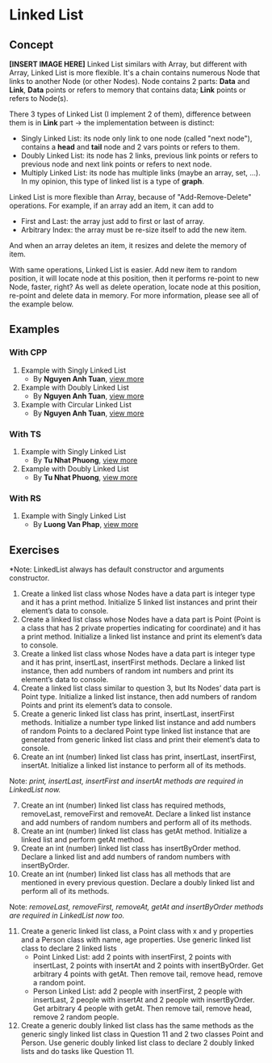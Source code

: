 # Linked List

## Concept
__[INSERT IMAGE HERE]__
Linked List similars with Array, but different with Array, Linked List is more flexible. It's a chain contains numerous Node that links to another Node (or other Nodes). Node contains 2 parts: __Data__ and __Link__, __Data__ points or refers to memory that contains data; __Link__ points or refers to Node(s).

There 3 types of Linked List (I implement 2 of them), difference between them is in __Link__ part -> the implementation between is distinct:
- Singly Linked List: its node only link to one node (called "next node"), contains a __head__ and __tail__ node and 2 vars points or refers to them.
- Doubly Linked List: its node has 2 links, previous link points or refers to previous node and next link points or refers to next node.
- Multiply Linked List: its node has multiple links (maybe an array, set, ...). In my opinion, this type of linked list is a type of __graph__.

Linked List is more flexible than Array, because of "Add-Remove-Delete" operations. For example, if an array add an item, it can add to
- First and Last: the array just add to first or last of array.
- Arbitrary Index: the array must be re-size itself to add the new item.

And when an array deletes an item, it resizes and delete the memory of item. 

With same operations, Linked List is easier. Add new item to random position, it will locate node at this position, then it performs re-point to new Node, faster, right? As well as delete operation, locate node at this position, re-point and delete data in memory. For more information, please see all of the example below.

## Examples
### With CPP
1. Example with Singly Linked List
   - By __Nguyen Anh Tuan__, [view more](/linked_list/tuan_cpp/examples/linkedlist_example_01_tuan.cpp)
2. Example with Doubly Linked List
   - By __Nguyen Anh Tuan__, [view more](/linked_list/tuan_cpp/examples/linkedlist_example_02_tuan.cpp)
3. Example with Circular Linked List
   - By __Nguyen Anh Tuan__, [view more](/linked_list/tuan_cpp/examples/linkedlist_example_03_tuan.cpp)

### With TS
1. Example with Singly Linked List
   - By __Tu Nhat Phuong__, [view more](/linked_list/phuong_ts/examples/linkedlist_example_01_phuong.ts)
2. Example with Doubly Linked List
   - By __Tu Nhat Phuong__, [view more](/linked_list/phuong_ts/examples/linkedlist_example_02_phuong.ts)

### With RS
1. Example with Singly Linked List
   - By __Luong Van Phap__, [view more](/linked_list/phap_rust/examples/singly_linked_list)

## Exercises
*Note: LinkedList always has default constructor and arguments constructor.
1. Create a linked list class whose Nodes have a data part is integer type and it has a print method. Initialize 5 linked list instances and print their element’s data to console.
2. Create a linked list class whose Nodes have a data part is Point (Point is a class that has 2 private properties indicating for coordinate) and it has a print method. Initialize a linked list instance and print its element’s data to console.
3. Create a linked list class whose Nodes have a data part is integer type and it has print, insertLast, insertFirst methods. Declare a linked list instance, then add numbers of random int numbers and print its element’s data to console.
4. Create a linked list class similar to question 3, but Its Nodes’ data part is Point type. Initialize a linked list instance, then add numbers of random Points and print its element’s data to console.
5. Create a generic linked list class has print, insertLast, insertFirst methods. Initialize a number type linked list instance and add numbers of random Points to a declared Point type linked list instance that are generated from generic linked list class and print their element’s data to console.
6. Create an int (number) linked list class has print, insertLast, insertFirst, insertAt. Initialize a linked list instance to perform all of its methods.

Note: *print, insertLast, insertFirst and insertAt methods are required in LinkedList now.*

7. Create an int (number) linked list class has required methods, removeLast, removeFirst and removeAt. Declare a linked list instance and add numbers of random numbers and perform all of its methods.
8. Create an int (number) linked list class has getAt method. Initialize a linked list and perform getAt method.
9. Create an int (number) linked list class has insertByOrder method. Declare a linked list and add numbers of random numbers with insertByOrder.
10. Create an int (number) linked list class has all methods that are mentioned in every previous question. Declare a doubly linked list and perform all of its methods.

Note: *removeLast, removeFirst, removeAt, getAt and insertByOrder methods are required in LinkedList now too.*

11. Create a generic linked list class, a Point class with x and y properties and a Person class with name, age properties. Use generic linked list class to declare 2 linked lists 
    - Point Linked List: add 2 points with insertFirst, 2 points with insertLast, 2 points with insertAt and 2 points with insertByOrder. Get arbitrary 4 points with getAt. Then remove tail, remove head, remove a random point.
    - Person Linked List: add 2 people with insertFirst, 2 people with insertLast, 2 people with insertAt and 2 people with insertByOrder. Get arbitrary 4 people with getAt. Then remove tail, remove head, remove 2 random people.
12. Create a generic doubly linked list class has the same methods as the generic singly linked list class in Question 11 and 2 two classes Point and Person. Use generic doubly linked list class to declare 2 doubly linked lists and do tasks like Question 11.